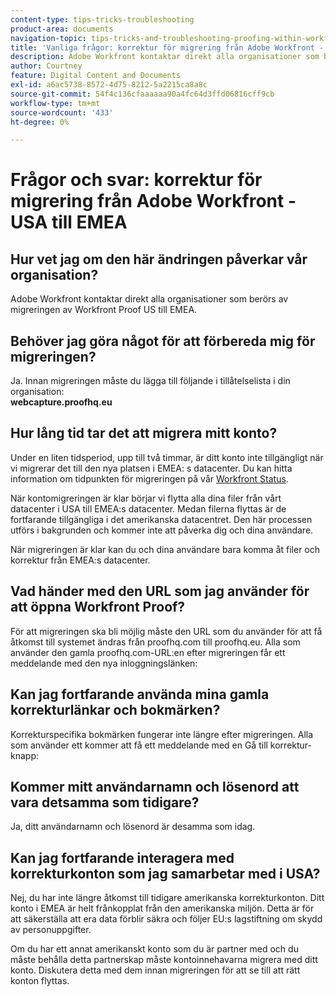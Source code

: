 ```yaml
---
content-type: tips-tricks-troubleshooting
product-area: documents
navigation-topic: tips-tricks-and-troubleshooting-proofing-within-workfront
title: 'Vanliga frågor: korrektur för migrering från Adobe Workfront - USA till EMEA"'
description: Adobe Workfront kontaktar direkt alla organisationer som berörs av migreringen av Workfront Proof US till EMEA.
author: Courtney
feature: Digital Content and Documents
exl-id: a6ac5738-8572-4d75-8212-5a2215ca8a8c
source-git-commit: 54f4c136cfaaaaaa90a4fc64d3ffd06816cff9cb
workflow-type: tm+mt
source-wordcount: '433'
ht-degree: 0%

---
```


# Frågor och svar: korrektur för migrering från Adobe Workfront - USA till EMEA

## Hur vet jag om den här ändringen påverkar vår organisation? 

Adobe Workfront kontaktar direkt alla organisationer som berörs av migreringen av Workfront Proof US till EMEA.

## Behöver jag göra något för att förbereda mig för migreringen?

Ja. Innan migreringen måste du lägga till följande i tillåtelselista i din organisation:\
**webcapture.proofhq.eu**

## Hur lång tid tar det att migrera mitt konto?

Under en liten tidsperiod, upp till två timmar, är ditt konto inte tillgängligt när vi migrerar det till den nya platsen i EMEA: s datacenter. Du kan hitta information om tidpunkten för migreringen på vår [Workfront Status](http://status.workfront.com/). 

När kontomigreringen är klar börjar vi flytta alla dina filer från vårt datacenter i USA till EMEA:s datacenter. Medan filerna flyttas är de fortfarande tillgängliga i det amerikanska datacentret. Den här processen utförs i bakgrunden och kommer inte att påverka dig och dina användare.

När migreringen är klar kan du och dina användare bara komma åt filer och korrektur från EMEA:s datacenter. 

## Vad händer med den URL som jag använder för att öppna Workfront Proof?

För att migreringen ska bli möjlig måste den URL som du använder för att få åtkomst till systemet ändras från proofhq.com till proofhq.eu. Alla som använder den gamla proofhq.com-URL:en efter migreringen får ett meddelande med den nya inloggningslänken:

## Kan jag fortfarande använda mina gamla korrekturlänkar och bokmärken?

Korrekturspecifika bokmärken fungerar inte längre efter migreringen. Alla som använder ett kommer att få ett meddelande med en Gå till korrektur-knapp:

## Kommer mitt användarnamn och lösenord att vara detsamma som tidigare?

Ja, ditt användarnamn och lösenord är desamma som idag.

## Kan jag fortfarande interagera med korrekturkonton som jag samarbetar med i USA?

Nej, du har inte längre åtkomst till tidigare amerikanska korrekturkonton. Ditt konto i EMEA är helt frånkopplat från den amerikanska miljön. Detta är för att säkerställa att era data förblir säkra och följer EU:s lagstiftning om skydd av personuppgifter.

Om du har ett annat amerikanskt konto som du är partner med och du måste behålla detta partnerskap måste kontoinnehavarna migrera med ditt konto. Diskutera detta med dem innan migreringen för att se till att rätt konton flyttas.
